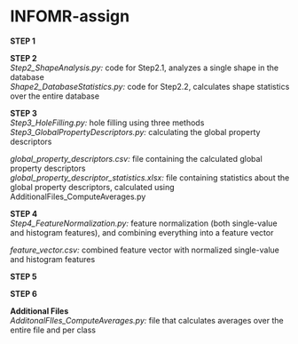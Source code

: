 # INFOMR-assign

**STEP 1**  

**STEP 2**   
_Step2_ShapeAnalysis.py:_ code for Step2.1, analyzes a single shape in the database  
_Shape2_DatabaseStatistics.py:_ code for Step2.2, calculates shape statistics over the entire database  

**STEP 3**   
_Step3_HoleFilling.py:_ hole filling using three methods  
_Step3_GlobalPropertyDescriptors.py:_ calculating the global property descriptors   

_global_property_descriptors.csv:_ file containing the calculated global property descriptors  
_global_property_descriptor_statistics.xlsx:_ file containing statistics about the global property descriptors, calculated using AdditionalFiles_ComputeAverages.py   

**STEP 4**  
_Step4_FeatureNormalization.py:_ feature normalization (both single-value and histogram features), and combining everything into a feature vector  

_feature_vector.csv:_ combined feature vector with normalized single-value and histogram features  

**STEP 5**  

**STEP 6**  

**Additional Files**  
_AdditonalFIles_ComputeAverages.py:_ file that calculates averages over the entire file and per class  
